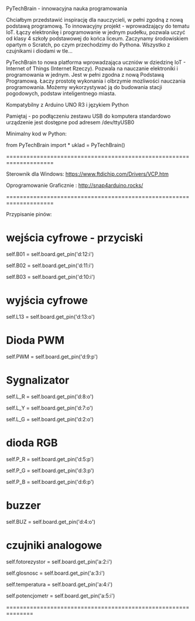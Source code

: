 PyTechBrain - innowacyjna nauka programowania

Chciałbym przedstawić inspirację dla nauczycieli, w pełni zgodną z nową podstawą programową. To innowacyjny projekt - wprowadzający do tematu IoT. 
Łączy elektronikę i programowanie w jednym pudełku, pozwala uczyć od klasy 4 szkoły podstawowej do końca liceum. 
Zaczynamy środowiskiem opartym o Scratch, po czym przechodzimy do Pythona. Wszystko z czujnikami i diodami w tle...

PyTechBrain to nowa platforma wprowadzająca uczniów w dziedzinę IoT - Internet of Things (Internet Rzeczy). 
Pozwala na nauczanie elektroniki i programowania w jednym. Jest w pełni zgodna z nową Podstawą Programową. 
Łaczy prostotę wykonania i olbrzymie mozliwości nauczania programowania. Możemy wykorzystywać ją do budowania stacji pogodowych, podstaw inteligentnego miasta.  

Kompatybilny z Arduino UNO R3 i językiem Python

Pamiętaj - po podłączeniu zestawu USB do komputera standardowo urządzenie jest dostępne pod adresem /dev/ttyUSB0

Minimalny kod w Python:


from PyTechBrain import *
uklad = PyTechBrain()

====================================================================

Sterownik dla Windows: https://www.ftdichip.com/Drivers/VCP.htm

Oprogramowanie Graficznie : http://snap4arduino.rocks/

====================================================================

Przypisanie pinów:

# wejścia cyfrowe - przyciski

self.B01 = self.board.get_pin('d:12:i')

self.B02 = self.board.get_pin('d:11:i')

self.B03 = self.board.get_pin('d:10:i')

# wyjścia cyfrowe

self.L13 = self.board.get_pin('d:13:o')

# Dioda PWM

self.PWM = self.board.get_pin('d:9:p')

# Sygnalizator

self.L_R = self.board.get_pin('d:8:o')

self.L_Y = self.board.get_pin('d:7:o')

self.L_G = self.board.get_pin('d:2:o')

# dioda RGB

self.P_R = self.board.get_pin('d:5:p') 

self.P_G = self.board.get_pin('d:3:p')

self.P_B = self.board.get_pin('d:6:p')

# buzzer

self.BUZ = self.board.get_pin('d:4:o')

# czujniki analogowe

self.fotorezystor   = self.board.get_pin('a:2:i')

self.glosnosc       = self.board.get_pin('a:3:i')

self.temperatura    = self.board.get_pin('a:4:i')

self.potencjometr   = self.board.get_pin('a:5:i')

==============================================================
